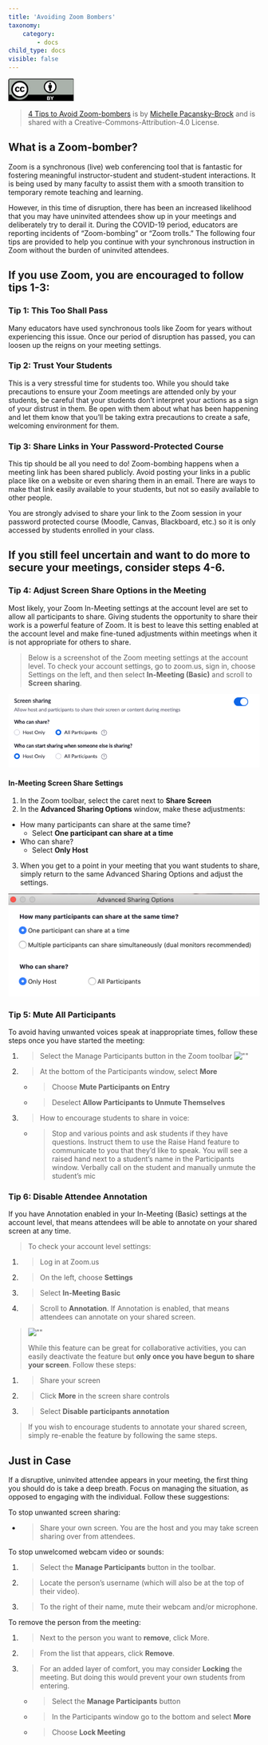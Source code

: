 ```yaml
---
title: 'Avoiding Zoom Bombers'
taxonomy:
    category:
        - docs
child_type: docs
visible: false
---
```


![CC-BY License](ccby.png)

> [4 Tips to Avoid Zoom-bombers](https://docs.google.com/document/d/1o16M200ruwHCA3iBqg72yKo3vjxXCblmNGZeV38smUs/edit) is by [Michelle Pacansky-Brock](https://twitter.com/brocansky) and is shared with a Creative-Commons-Attribution-4.0 License.


## **What is a Zoom-bomber?**

Zoom is a synchronous (live) web conferencing tool that is fantastic for fostering meaningful instructor-student and student-student interactions. It is being used by many faculty to assist them with a smooth transition to temporary remote teaching and learning.

However, in this time of disruption, there has been an increased likelihood that you may have uninvited attendees show up in your meetings and deliberately try to derail it. During the COVID-19 period, educators are reporting incidents of “Zoom-bombing” or “Zoom trolls.” The following four tips are provided to help you continue with your synchronous instruction in Zoom without the burden of uninvited attendees.

## If you use Zoom, you are encouraged to follow tips 1-3:

### Tip 1: This Too Shall Pass

Many educators have used synchronous tools like Zoom for years without experiencing this issue. Once our period of disruption has passed, you can loosen up the reigns on your meeting settings.

### Tip 2: Trust Your Students

This is a very stressful time for students too. While you should take precautions to ensure your Zoom meetings are attended only by your students, be careful that your students don’t interpret your actions as a sign of your distrust in them. Be open with them about what has been happening and let them know that you’ll be taking extra precautions to create a safe, welcoming environment for them.

### Tip 3: Share Links in Your Password-Protected Course

This tip should be all you need to do! Zoom-bombing happens when a meeting link has been shared publicly. Avoid posting your links in a public place like on a website or even sharing them in an email. There are ways to make that link easily available to your students, but not so easily available to other people.

You are strongly advised to share your link to the Zoom session in your password protected course (Moodle, Canvas, Blackboard, etc.) so it is only accessed by students enrolled in your class.

## **If you still feel uncertain and want to do more to secure your meetings, consider steps 4-6.**

### Tip 4: Adjust Screen Share Options in the Meeting

Most likely, your Zoom In-Meeting settings at the account level are set to allow all participants to share. Giving students the opportunity to share their work is a powerful feature of Zoom. It is best to leave this setting enabled at the account level and make fine-tuned adjustments within meetings when it is not appropriate for others to share.

> Below is a screenshot of the Zoom meeting settings at the account level. To check your account settings, go to zoom.us, sign in, choose Settings on the left, and then select **In-Meeting (Basic)** and scroll to **Screen sharing**.

![](image5.png)

#### In-Meeting Screen Share Settings

1. In the Zoom toolbar, select the caret next to **Share Screen**
2. In the **Advanced Sharing Options** window, make these adjustments:
- How many participants can share at the same time?
  - Select **One participant can share at a time**
- Who can share?
  - Select **Only Host**
3. When you get to a point in your meeting that you want students to share, simply return to the same Advanced Sharing Options and adjust the settings.

![](image4.png)



### Tip 5: Mute All Participants

To avoid having unwanted voices speak at inappropriate times, follow these steps once you have started the meeting:

1.  > Select the Manage Participants button in the Zoom toolbar ![""](/Users/colin.madland/Documents/GitHub/DLC-Help/_files/media/image2.png)

2.  > At the bottom of the Participants window, select **More**

      - > Choose **Mute Participants on Entry**

      - > Deselect **Allow Participants to Unmute Themselves**

3.  > How to encourage students to share in voice:

      - > Stop and various points and ask students if they have questions. Instruct them to use the Raise Hand feature to communicate to you that they’d like to speak. You will see a raised hand next to a student’s name in the Participants window. Verbally call on the student and manually unmute the student’s mic

### Tip 6: Disable Attendee Annotation

If you have Annotation enabled in your In-Meeting (Basic) settings at the account level, that means attendees will be able to annotate on your shared screen at any time.

> To check your account level settings:

1.  > Log in at Zoom.us

2.  > On the left, choose **Settings**

3.  > Select **In-Meeting Basic**

4.  > Scroll to **Annotation**. If Annotation is enabled, that means attendees can annotate on your shared screen.

> !["" ](/Users/colin.madland/Documents/GitHub/DLC-Help/_files/media/image3.png)
>
> While this feature can be great for collaborative activities, you can easily deactivate the feature but **only once you have begun to share your screen**. Follow these steps:

1.  > Share your screen

2.  > Click **More** in the screen share controls

3.  > Select **Disable participants annotation**

> If you wish to encourage students to annotate your shared screen, simply re-enable the feature by following the same steps.

## Just in Case

If a disruptive, uninvited attendee appears in your meeting, the first thing you should do is take a deep breath. Focus on managing the situation, as opposed to engaging with the individual. Follow these suggestions:

To stop unwanted screen sharing:

  - > Share your own screen. You are the host and you may take screen sharing over from attendees.

To stop unwelcomed webcam video or sounds:

1.  > Select the **Manage Participants** button in the toolbar.

2.  > Locate the person’s username (which will also be at the top of their video).

3.  > To the right of their name, mute their webcam and/or microphone.

To remove the person from the meeting:

1.  > Next to the person you want to **remove**, click More.

2.  > From the list that appears, click **Remove**.

3.  > For an added layer of comfort, you may consider **Locking** the meeting. But doing this would prevent your own students from entering.

      - > Select the **Manage Participants** button

      - > In the Participants window go to the bottom and select **More**

      - > Choose **Lock Meeting**
